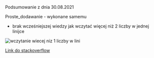 Podsumowanie z dnia 30.08.2021

Proste_dodawanie - wykonane samemu 
* brak wcześniejszej wiedzy jak wczytać więcej niż 2 liczby w jednej linijce

![wczytanie wiecej niz 1 liczby w lini](https://user-images.githubusercontent.com/26582944/131295595-c3241f77-bed6-4ee7-ac35-0fe84e726d03.png)

[Link do stackoverflow](https://stackoverflow.com/questions/48841186/how-to-take-n-numbers-as-input-in-single-line-in-python)
